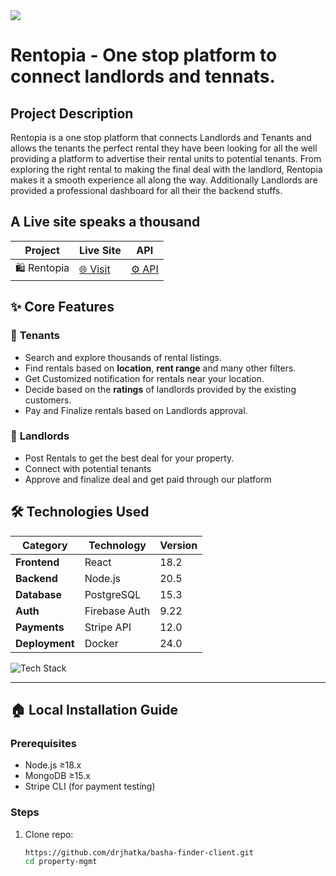 <img src="https://i.ibb.co/VpmzTGZT/logo.jpg" />

# Rentopia - One stop platform to connect landlords and tennats.


## Project Description 
<p>Rentopia is a one stop platform that connects Landlords and Tenants and allows the tenants the perfect rental they have been looking for all the well providing a 
platform to advertise their rental units to potential tenants. From exploring the right rental to making the final deal with the landlord, Rentopia makes it a smooth experience all along the way. Additionally Landlords are provided a professional dashboard for all their the backend stuffs.</p>


## A Live site speaks a thousand
| Project          | Live Site               | API               |
|------------------|--------------------|-------------------|
| 🛍️ Rentopia    | [🌐 Visit](https://i.ibb.co/VpmzTGZT/logo.jpg) | [⚙️ API](https://api.example.com) |

## ✨ Core Features

### 🏢 **Tenants**
- Search and explore thousands of rental listings.
- Find rentals based on **location**, **rent range** and many other filters.
- Get Customized notification for rentals near your location.
- Decide based on the **ratings** of landlords provided by the existing customers.
- Pay and Finalize rentals based on Landlords approval.

### 👔 **Landlords**
- Post Rentals to get the best deal for your property.
- Connect with potential tenants 
- Approve and finalize deal and get paid through our platform

## 🛠️ Technologies Used

| Category       | Technology       | Version |
|----------------|------------------|---------|
| **Frontend**   | React            | 18.2    |
| **Backend**    | Node.js          | 20.5    |
| **Database**   | PostgreSQL       | 15.3    |
| **Auth**       | Firebase Auth    | 9.22    |
| **Payments**   | Stripe API       | 12.0    |
| **Deployment** | Docker           | 24.0    |

![Tech Stack](https://img.shields.io/badge/tech-stack-informational)

---

## 🏠 Local Installation Guide

### Prerequisites
- Node.js ≥18.x
- MongoDB ≥15.x
- Stripe CLI (for payment testing)

### Steps
1. Clone repo:
   ```bash
   https://github.com/drjhatka/basha-finder-client.git
   cd property-mgmt
  




